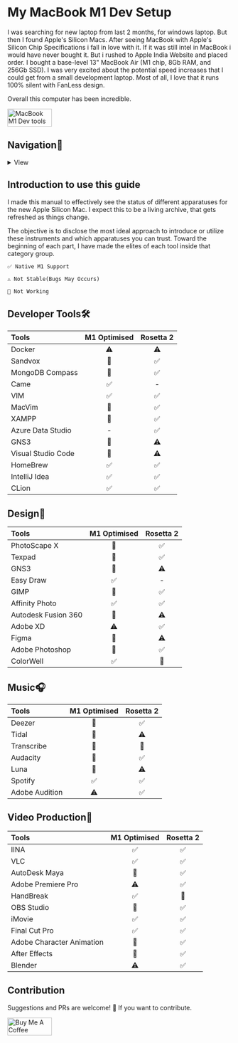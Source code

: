 # My MacBook M1 Dev Setup

I was searching for new laptop from last 2 months, for windows laptop. But then I found Apple's Silicon Macs. After seeing MacBook with Apple's Silicon Chip Specifications i fall in love with it. If it was still intel in MacBook i would have never bought it. But i rushed to Apple India Website and placed order. I bought a base-level 13" MacBook Air (M1 chip, 8Gb RAM, and 256Gb SSD). I was very excited about the potential speed increases that I could get from a small development laptop. Most of all, I love that it runs 100% silent with FanLess design.

Overall this computer has been incredible.

<img src="https://tidbits.com/uploads/2020/11/M1-summary-card.jpg" alt="MacBook M1 Dev tools" style="height: 40px !important;width: 100px !important;" />

## Navigation🧭
<details><summary>
View
</summary>
<ul>
<li>[Introduction](https://github.com/eldinesh/My-M1-Dev-Setup#introduction-to-use-this-guide)</li>
<li>[Developer Tools](https://github.com/eldinesh/My-M1-Dev-Setup#developer-tools)</li>
<li>[Design](https://github.com/eldinesh/My-M1-Dev-Setup#design)</li>
<li>[Music]()</li>
<li>[Photos]()</li>
<li>[Productivity]()</li>
<li>[Video Production]()</li>
<li>[Web Browsers]()</li>
</ul>
</details>

## Introduction to use this guide
I made this manual to effectively see the status of different apparatuses for the new Apple Silicon Mac. I expect this to be a living archive, that gets refreshed as things change.

The objective is to disclose the most ideal approach to introduce or utilize these instruments and which apparatuses you can trust. Toward the beginning of each part, I have made the elites of each tool inside that category group.

    ✅ Native M1 Support

    ⚠️ Not Stable(Bugs May Occurs)

    🚫 Not Working

## Developer Tools🛠
| Tools | M1 Optimised | Rosetta 2 |
| :--- | :----: | :----: |
| Docker | ⚠️ | ⚠️ |
| Sandvox | 🚫 | ✅ |
| MongoDB Compass | 🚫 | ✅ |
| Came | ✅ | - |
| VIM | ✅ | ✅ |
| MacVim | 🚫 | ✅ |
| XAMPP | 🚫 | ✅ |
| Azure Data Studio | - | ✅ |
| GNS3 | 🚫 | ⚠️ |
| Visual Studio Code | 🚫 | ⚠️ |
| HomeBrew | ✅ | ✅ |
| IntelliJ Idea |  ✅ | ✅ |
| CLion | ✅ | ✅ |

## Design🍥
| Tools | M1 Optimised | Rosetta 2 |
| :--- | :----: | :----: |
| PhotoScape X | 🚫 | ✅ |
| Texpad | 🚫 | ✅ |
| GNS3 | 🚫 | ⚠️ |
| Easy Draw | ✅ | - |
| GIMP | 🚫 | ✅ |
| Affinity Photo | ✅ | ✅ |
| Autodesk Fusion 360 | 🚫 | ⚠️ |
| Adobe XD | ⚠️ | ✅ |
| Figma | 🚫 | ⚠️ |
| Adobe Photoshop | 🚫 | ✅ |
| ColorWell | ✅ | 🚫 |

## Music🎧
| Tools | M1 Optimised | Rosetta 2 |
| :--- | :----: | :----: |
| Deezer | 🚫 | ✅ |
| Tidal | 🚫 | ⚠️ |
| Transcribe | 🚫 | 🚫 |
| Audacity | 🚫 | ✅ |
| Luna | 🚫 | ⚠️ |
| Spotify | ✅ | ✅ |
| Adobe Audition | ⚠️ | ✅ |

## Video Production🎥
| Tools | M1 Optimised | Rosetta 2 |
| :--- | :----: | :----: |
| IINA | ✅ | ✅ |
| VLC | ✅ | ✅ |
| AutoDesk Maya | 🚫 | ✅ |
| Adobe Premiere Pro | ⚠️ | ✅ |
| HandBreak | ✅ | 🚫 |
| OBS Studio | 🚫 | ✅ |
| iMovie | ✅ | ✅ |
| Final Cut Pro | ✅ | ✅ |
| Adobe Character Animation | 🚫 | ✅ |
| After Effects | 🚫 | ✅ |
| Blender | ⚠️ | ✅ |

## Contribution
Suggestions and PRs are welcome! 🤙 If you want to contribute.

<a href="https://www.buymeacoffee.com/eldinesh" target="_blank"><img src="https://cdn.buymeacoffee.com/buttons/v2/default-yellow.png" alt="Buy Me A Coffee" style="height: 40px !important;width: 100px !important;" ></a>
